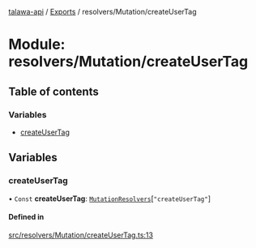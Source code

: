 [talawa-api](../README.md) / [Exports](../modules.md) / resolvers/Mutation/createUserTag

# Module: resolvers/Mutation/createUserTag

## Table of contents

### Variables

- [createUserTag](resolvers_Mutation_createUserTag.md#createusertag)

## Variables

### createUserTag

• `Const` **createUserTag**: [`MutationResolvers`](types_generatedGraphQLTypes.md#mutationresolvers)[``"createUserTag"``]

#### Defined in

[src/resolvers/Mutation/createUserTag.ts:13](https://github.com/PalisadoesFoundation/talawa-api/blob/3677888/src/resolvers/Mutation/createUserTag.ts#L13)
